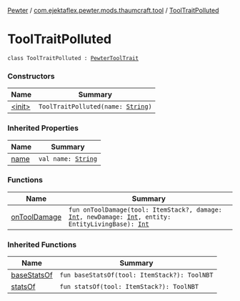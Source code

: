 [Pewter](../../index.md) / [com.ejektaflex.pewter.mods.thaumcraft.tool](../index.md) / [ToolTraitPolluted](./index.md)

# ToolTraitPolluted

`class ToolTraitPolluted : `[`PewterToolTrait`](../../com.ejektaflex.pewter.api.core.traits/-pewter-tool-trait/index.md)

### Constructors

| Name | Summary |
|---|---|
| [&lt;init&gt;](-init-.md) | `ToolTraitPolluted(name: `[`String`](https://kotlinlang.org/api/latest/jvm/stdlib/kotlin/-string/index.html)`)` |

### Inherited Properties

| Name | Summary |
|---|---|
| [name](../../com.ejektaflex.pewter.api.core.traits/-pewter-tool-trait/name.md) | `val name: `[`String`](https://kotlinlang.org/api/latest/jvm/stdlib/kotlin/-string/index.html) |

### Functions

| Name | Summary |
|---|---|
| [onToolDamage](on-tool-damage.md) | `fun onToolDamage(tool: ItemStack?, damage: `[`Int`](https://kotlinlang.org/api/latest/jvm/stdlib/kotlin/-int/index.html)`, newDamage: `[`Int`](https://kotlinlang.org/api/latest/jvm/stdlib/kotlin/-int/index.html)`, entity: EntityLivingBase): `[`Int`](https://kotlinlang.org/api/latest/jvm/stdlib/kotlin/-int/index.html) |

### Inherited Functions

| Name | Summary |
|---|---|
| [baseStatsOf](../../com.ejektaflex.pewter.api.core.traits/-pewter-tool-trait/base-stats-of.md) | `fun baseStatsOf(tool: ItemStack?): ToolNBT` |
| [statsOf](../../com.ejektaflex.pewter.api.core.traits/-pewter-tool-trait/stats-of.md) | `fun statsOf(tool: ItemStack?): ToolNBT` |

